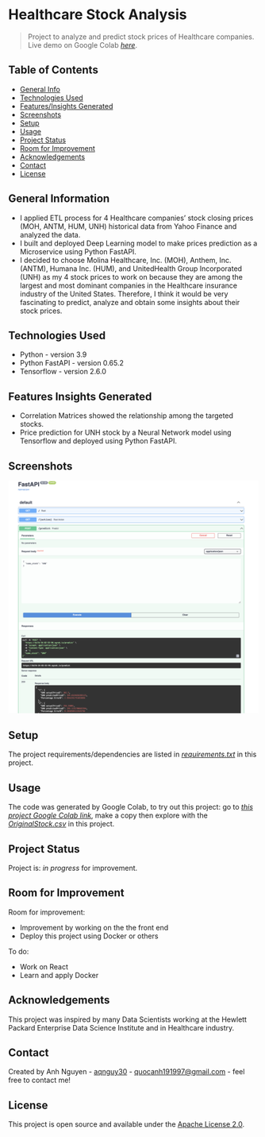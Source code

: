 # Healthcare Stock Analysis
> Project to analyze and predict stock prices of Healthcare companies.
> Live demo on Google Colab [_here_](https://colab.research.google.com/drive/1ua6hSK3-e3-JxLUcDDsWIj5_5LUj_g4O?usp=sharing). <!-- link to hosted project -->

## Table of Contents
* [General Info](#general-information)
* [Technologies Used](#technologies-used)
* [Features/Insights Generated](#features-insights-generated)
* [Screenshots](#screenshots)
* [Setup](#setup)
* [Usage](#usage)
* [Project Status](#project-status)
* [Room for Improvement](#room-for-improvement)
* [Acknowledgements](#acknowledgements)
* [Contact](#contact)
* [License](#license)


## General Information
- I applied ETL process for 4 Healthcare companies’ stock closing prices (MOH, ANTM, HUM, UNH) historical data from Yahoo Finance and analyzed the data.
- I built and deployed Deep Learning model to make prices prediction as a Microservice using Python FastAPI.
- I decided to choose Molina Healthcare, Inc. (MOH), Anthem, Inc. (ANTM), Humana Inc. (HUM), and UnitedHealth Group Incorporated (UNH) as my 4 stock prices to work on because they are among the largest and most dominant companies in the Healthcare insurance industry of the United States. Therefore, I think it would be very fascinating to predict, analyze and obtain some insights about their stock prices.


## Technologies Used
- Python - version 3.9
- Python FastAPI - version 0.65.2
- Tensorflow - version 2.6.0


## Features Insights Generated
- Correlation Matrices showed the relationship among the targeted stocks.
- Price prediction for UNH stock by a Neural Network model using Tensorflow and deployed using Python FastAPI.


## Screenshots
![Example screenshot](./img/demo.png)


## Setup
The project requirements/dependencies are listed in [_requirements.txt_](./requirements.txt) in this project.


## Usage
The code was generated by Google Colab, to try out this project: go to [_this project Google Colab link_](https://colab.research.google.com/drive/1ua6hSK3-e3-JxLUcDDsWIj5_5LUj_g4O?usp=sharing), make a copy then explore with the [_OriginalStock.csv_](./OriginalStock.csv) in this project.  


## Project Status
Project is: _in progress_ for improvement.


## Room for Improvement
Room for improvement:
- Improvement by working on the the front end
- Deploy this project using Docker or others

To do:
- Work on React 
- Learn and apply Docker


## Acknowledgements
This project was inspired by many Data Scientists working at the Hewlett Packard Enterprise Data Science Institute and in Healthcare industry. 


## Contact
Created by Anh Nguyen - [aqnguy30](https://github.com/aqnguy30) - quocanh191997@gmail.com - feel free to contact me! 


## License
This project is open source and available under the [Apache License 2.0](./LICENSE). 


